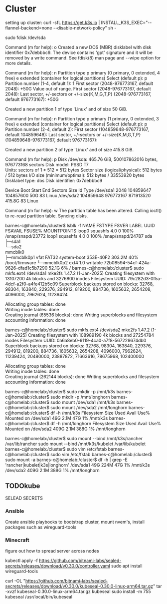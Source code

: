 # Cluster

setting up cluster:
curl -sfL https://get.k3s.io | INSTALL_K3S_EXEC="--flannel-backend=none --disable-network-policy" sh -

sudo fdisk /dev/sda

Command (m for help): o
Created a new DOS (MBR) disklabel with disk identifier 0x7debbbc9.
The device contains 'gpt' signature and it will be removed by a write command. See fdisk(8) man page and --wipe option for more details.

Command (m for help): n
Partition type
   p   primary (0 primary, 0 extended, 4 free)
   e   extended (container for logical partitions)
Select (default p): p
Partition number (1-4, default 1): 1
First sector (2048-976773167, default 2048): +50G
Value out of range.
First sector (2048-976773167, default 2048): 
Last sector, +/-sectors or +/-size{K,M,G,T,P} (2048-976773167, default 976773167): +50G

Created a new partition 1 of type 'Linux' and of size 50 GiB.

Command (m for help): n
Partition type
   p   primary (1 primary, 0 extended, 3 free)
   e   extended (container for logical partitions)
Select (default p): p
Partition number (2-4, default 2): 
First sector (104859648-976773167, default 104859648): 
Last sector, +/-sectors or +/-size{K,M,G,T,P} (104859648-976773167, default 976773167): 

Created a new partition 2 of type 'Linux' and of size 415.8 GiB.

Command (m for help): p
Disk /dev/sda: 465.76 GiB, 500107862016 bytes, 976773168 sectors
Disk model: PSSD T7         
Units: sectors of 1 * 512 = 512 bytes
Sector size (logical/physical): 512 bytes / 512 bytes
I/O size (minimum/optimal): 512 bytes / 33553920 bytes
Disklabel type: dos
Disk identifier: 0x7debbbc9

Device     Boot     Start       End   Sectors   Size Id Type
/dev/sda1            2048 104859647 104857600    50G 83 Linux
/dev/sda2       104859648 976773167 871913520 415.8G 83 Linux

Command (m for help): w
The partition table has been altered.
Calling ioctl() to re-read partition table.
Syncing disks.

barnes-c@homelab:/cluster$ lsblk -f
NAME        FSTYPE   FSVER LABEL       UUID                                 FSAVAIL FSUSE% MOUNTPOINTS
loop0       squashfs 4.0                                                          0   100% /snap/snapd/23772
loop1       squashfs 4.0                                                          0   100% /snap/snapd/24787
sda                                                                                        
├─sda1                                                                                     
└─sda2                                                                                     
mmcblk0                                                                                    
├─mmcblk0p1 vfat     FAT32 system-boot 353E-40F2                             303.2M    40% /boot/firmware
└─mmcblk0p2 ext4     1.0   writable    72b08594-54cf-424a-9626-dfad1c5b7290   52.1G     6% /
barnes-c@homelab:/cluster$ sudo mkfs.ext4 /dev/sda1
mke2fs 1.47.2 (1-Jan-2025)
Creating filesystem with 13107200 4k blocks and 3276800 inodes
Filesystem UUID: 79c282d3-0f5a-4dcf-a2f0-a4fe412b5c09
Superblock backups stored on blocks: 
        32768, 98304, 163840, 229376, 294912, 819200, 884736, 1605632, 2654208, 
        4096000, 7962624, 11239424

Allocating group tables: done                            
Writing inode tables: done                            
Creating journal (65536 blocks): done
Writing superblocks and filesystem accounting information: done   

barnes-c@homelab:/cluster$ sudo mkfs.ext4 /dev/sda2
mke2fs 1.47.2 (1-Jan-2025)
Creating filesystem with 108989190 4k blocks and 27254784 inodes
Filesystem UUID: 0a6a8eb0-9119-4ca0-a7f8-567229674db0
Superblock backups stored on blocks: 
        32768, 98304, 163840, 229376, 294912, 819200, 884736, 1605632, 2654208, 
        4096000, 7962624, 11239424, 20480000, 23887872, 71663616, 78675968, 
        102400000

Allocating group tables: done                            
Writing inode tables: done                            
Creating journal (262144 blocks): 
done
Writing superblocks and filesystem accounting information: done     

barnes-c@homelab:/cluster$ sudo mkdir -p /mnt/k3s
barnes-c@homelab:/cluster$ sudo mkdir -p /mnt/longhorn
barnes-c@homelab:/cluster$ sudo mount /dev/sda1 /mnt/k3s
barnes-c@homelab:/cluster$ sudo mount /dev/sda2 /mnt/longhorn
barnes-c@homelab:/cluster$ df -h /mnt/k3s
Filesystem      Size  Used Avail Use% Mounted on
/dev/sda1        49G  2.1M   47G   1% /mnt/k3s
barnes-c@homelab:/cluster$ df -h /mnt/longhorn
Filesystem      Size  Used Avail Use% Mounted on
/dev/sda2       409G  2.1M  388G   1% /mnt/longhorn

barnes-c@homelab:/cluster$ sudo mount --bind /mnt/k3s/rancher /var/lib/rancher
sudo mount --bind /mnt/k3s/kubelet /var/lib/kubelet
barnes-c@homelab:/cluster$ sudo vim /etc/fstab 
barnes-c@homelab:/cluster$ sudo vim /etc/fstab 
barnes-c@homelab:/cluster$ sudo mount -a
barnes-c@homelab:/cluster$ df -h | grep -E 'rancher|kubelet|k3s|longhorn'
/dev/sda1        49G  224M   47G   1% /mnt/k3s
/dev/sda2       409G  2.1M  388G   1% /mnt/longhorn

## TODOkube

SELEAD SECRETS

### Ansible
Create ansible playbooks to bootstrap cluster, mount nvem's, install packages such as wireguard-tools

### Minecraft
figure out how to spread server across nodes


kubectl apply -f https://github.com/bitnami-labs/sealed-secrets/releases/download/v0.30.0/controller.yaml
sudo apt install wireguard-tools


curl -OL "https://github.com/bitnami-labs/sealed-secrets/releases/download/v0.30.0/kubeseal-0.30.0-linux-arm64.tar.gz"
tar -xvzf kubeseal-0.30.0-linux-arm64.tar.gz kubeseal
sudo install -m 755 kubeseal /usr/local/bin/kubeseal